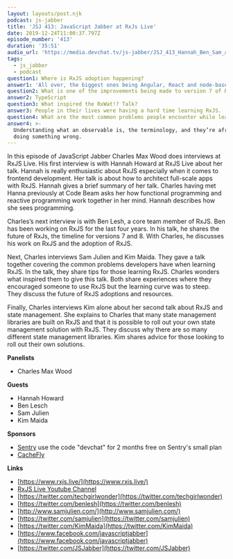 ```yaml
---
layout: layouts/post.njk
podcast: js-jabber
title: 'JSJ 413: JavaScript Jabber at RxJs Live'
date: 2019-12-24T11:00:37.797Z
episode_number: '413'
duration: '35:51'
audio_url: 'https://media.devchat.tv/js-jabber/JSJ_413_Hannah_Ben_Sam_and_Kim.mp3'
tags:
  - js_jabber
  - podcast
question1: Where is RxJS adoption happening?
answer1: 'All over, the biggest ones being Angular, React and node-based tools.'
question2: What is one of the improvements being made to version 7 of RxJS?
answer2: TypeScript
question3: What inspired the RxWat!? Talk?
answer3: People in their lives were having a hard time learning RxJS.
question4: What are the most common problems people encounter while learning RxJS?
answer4: >-
  Understanding what an observable is, the terminology, and they’re afraid of
  doing something wrong.
---
```

In this episode of JavaScript Jabber Charles Max Wood does interviews at RxJS Live. His first interview is with Hannah Howard at RxJS Live about her talk. Hannah is really enthusiastic about RxJS especially when it comes to frontend development. Her talk is about how to architect full-scale apps with RxJS. Hannah gives a brief summary of her talk. Charles having met Hanna previously at Code Beam asks her how functional programming and reactive programming work together in her mind. Hannah describes how she sees programming. 

Charles’s next interview is with Ben Lesh, a core team member of RxJS. Ben has been working on RxJS for the last four years. In his talk, he shares the future of RxJs, the timeline for versions 7 and 8. With Charles, he discusses his work on RxJS and the adoption of RxJS. 

Next, Charles interviews Sam Julien and Kim Maida. They gave a talk together covering the common problems developers have when learning RxJS. In the talk, they share tips for those learning RxJS. Charles wonders what inspired them to give this talk. Both share experiences where they encouraged someone to use RxJS but the learning curve was to steep. They discuss the future of RxJS adoptions and resources. 

Finally, Charles interviews Kim alone about her second talk about RxJS and state management. She explains to Charles that many state management libraries are built on RxJS and that it is possible to roll out your own state management solution with RxJS. They discuss why there are so many different state management libraries. Kim shares advice for those looking to roll out their own solutions.

**Panelists**

- Charles Max Wood

**Guests**

- Hannah Howard
- Ben Lesch
- Sam Julien
- Kim Maida

**Sponsors**

- [Sentry](http://sentry.io/) use the code "devchat" for 2 months free on Sentry's small plan
- [CacheFly](https://www.cachefly.com/)


**Links**

- [https://www.rxjs.live/](https://www.rxjs.live/)
- [RxJS Live Youtube Channel](https://www.youtube.com/channel/UCmvhqGbbqkhJ63V3g-l-5Gg)
- [https://twitter.com/techgirlwonder](https://twitter.com/techgirlwonder)
- [https://twitter.com/benlesh](https://twitter.com/benlesh)
- [http://www.samjulien.com/](http://www.samjulien.com/)
- [https://twitter.com/samjulien](https://twitter.com/samjulien)
- [https://twitter.com/KimMaida](https://twitter.com/KimMaida)
- [https://www.facebook.com/javascriptjabber](https://www.facebook.com/javascriptjabber)
- [https://twitter.com/JSJabber](https://twitter.com/JSJabber)
